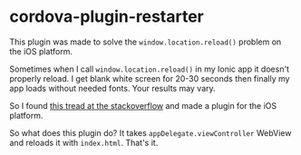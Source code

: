 cordova-plugin-restarter
========================
This plugin was made to solve the ```window.location.reload()``` problem on the iOS platform. 

Sometimes when I call ```window.location.reload()``` in my Ionic app it doesn't properly reload.
I get blank white screen for 20-30 seconds then finally my app loads without needed fonts. Your results may vary.

So I found [this tread at the stackoverflow](http://stackoverflow.com/questions/24360725/possible-to-launch-index-html-from-ios-phonegap-plugin) and made a plugin for the iOS platform.

So what does this plugin do? It takes ```appDelegate.viewController``` WebView and reloads it with ```index.html```. That's it.
